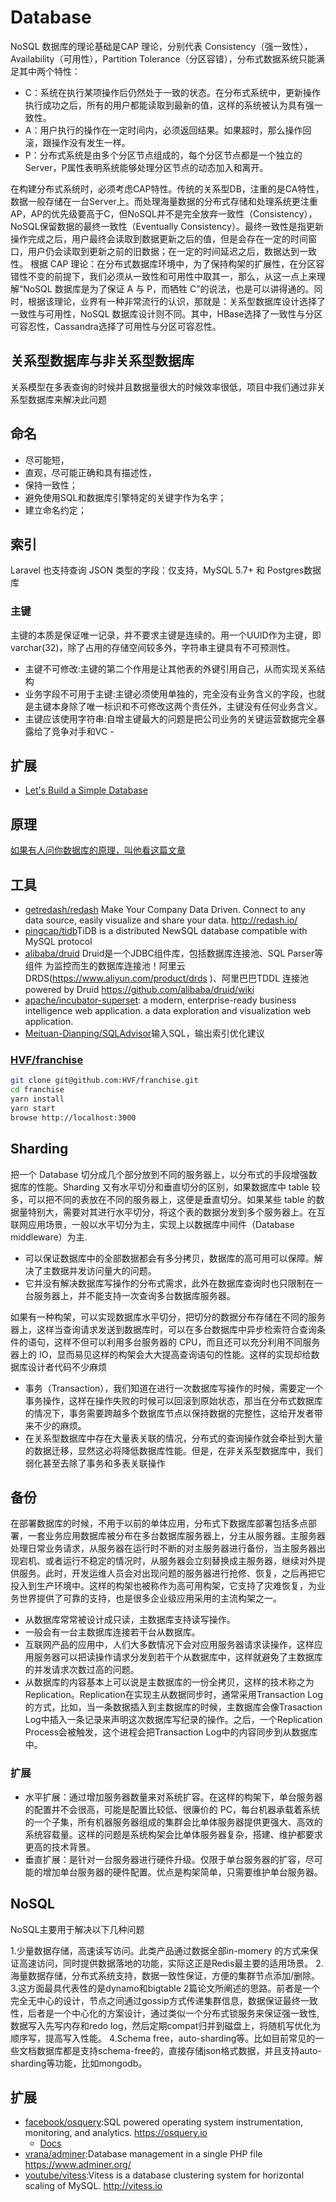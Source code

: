 # Database

NoSQL 数据库的理论基础是CAP 理论，分别代表 Consistency（强一致性），Availability（可用性），Partition Tolerance（分区容错），分布式数据系统只能满足其中两个特性：

- C：系统在执行某项操作后仍然处于一致的状态。在分布式系统中，更新操作执行成功之后，所有的用户都能读取到最新的值，这样的系统被认为具有强一致性。
- A：用户执行的操作在一定时间内，必须返回结果。如果超时，那么操作回滚，跟操作没有发生一样。
- P：分布式系统是由多个分区节点组成的，每个分区节点都是一个独立的Server，P属性表明系统能够处理分区节点的动态加入和离开。

在构建分布式系统时，必须考虑CAP特性。传统的关系型DB，注重的是CA特性，数据一般存储在一台Server上。而处理海量数据的分布式存储和处理系统更注重AP，AP的优先级要高于C，但NoSQL并不是完全放弃一致性（Consistency），NoSQL保留数据的最终一致性（Eventually Consistency）。最终一致性是指更新操作完成之后，用户最终会读取到数据更新之后的值，但是会存在一定的时间窗口，用户仍会读取到更新之前的旧数据；在一定的时间延迟之后，数据达到一致性。
根据 CAP 理论：在分布式数据库环境中，为了保持构架的扩展性，在分区容错性不变的前提下，我们必须从一致性和可用性中取其一，那么，从这一点上来理解“NoSQL 数据库是为了保证 A 与 P，而牺牲 C”的说法，也是可以讲得通的。同时，根据该理论，业界有一种非常流行的认识，那就是：关系型数据库设计选择了一致性与可用性，NoSQL 数据库设计则不同。其中，HBase选择了一致性与分区可容忍性，Cassandra选择了可用性与分区可容忍性。

## 关系型数据库与非关系型数据库

关系模型在多表查询的时候并且数据量很大的时候效率很低，项目中我们通过非关系型数据库来解决此问题

## 命名

* 尽可能短，
* 直观，尽可能正确和具有描述性，
* 保持一致性；
* 避免使用SQL和数据库引擎特定的关键字作为名字；
* 建立命名约定；

## 索引

Laravel 也支持查询 JSON 类型的字段：仅支持，MySQL 5.7+ 和 Postgres数据库

### 主键

主键的本质是保证唯一记录，并不要求主键是连续的。用一个UUID作为主键，即varchar(32)，除了占用的存储空间较多外，字符串主键具有不可预测性。

- 主键不可修改:主键的第二个作用是让其他表的外键引用自己，从而实现关系结构
- 业务字段不可用于主键:主键必须使用单独的，完全没有业务含义的字段，也就是主键本身除了唯一标识和不可修改这两个责任外，主键没有任何业务含义。
- 主键应该使用字符串:自增主键最大的问题是把公司业务的关键运营数据完全暴露给了竞争对手和VC -

## 扩展

- [Let's Build a Simple Database](https://cstack.github.io/db_tutorial/)

## 原理

[如果有人问你数据库的原理，叫他看这篇文章](http://blog.jobbole.com/100349/)

## 工具

- [getredash/redash](https://github.com/getredash/redash) Make Your Company Data Driven. Connect to any data source, easily visualize and share your data. <http://redash.io/>
- [pingcap/tidb](https://github.com/pingcap/tidb)TiDB is a distributed NewSQL database compatible with MySQL protocol
- [alibaba/druid](https://github.com/alibaba/druid) Druid是一个JDBC组件库，包括数据库连接池、SQL Parser等组件 为监控而生的数据库连接池！阿里云DRDS(<https://www.aliyun.com/product/drds> )、阿里巴巴TDDL 连接池powered by Druid <https://github.com/alibaba/druid/wiki>
- [apache/incubator-superset](https://github.com/apache/incubator-superset): a modern, enterprise-ready business intelligence web application. a data exploration and visualization web application.
- [Meituan-Dianping/SQLAdvisor](https://github.com/Meituan-Dianping/SQLAdvisor)输入SQL，输出索引优化建议

### [HVF/franchise](https://github.com/HVF/franchise)

```sh
git clone git@github.com:HVF/franchise.git
cd franchise
yarn install
yarn start
browse http://localhost:3000
```

## Sharding

把一个 Database 切分成几个部分放到不同的服务器上，以分布式的手段增强数据库的性能。Sharding 又有水平切分和垂直切分的区别，如果数据库中 table 较多，可以把不同的表放在不同的服务器上，这便是垂直切分。如果某些 table 的数据量特别大，需要对其进行水平切分，将这个表的数据分发到多个服务器上。在互联网应用场景，一般以水平切分为主，实现上以数据库中间件（Database middleware）为主.

* 可以保证数据库中的全部数据都会有多分拷贝，数据库的高可用可以保障。解决了主数据并发访问量大的问题。
* 它并没有解决数据库写操作的分布式需求，此外在数据库查询时也只限制在一台服务器上，并不能支持一次查询多台数据库服务器。

如果有一种构架，可以实现数据库水平切分，把切分的数据分布存储在不同的服务器上，这样当查询请求发送到数据库时，可以在多台数据库中异步检索符合查询条件的语句，这样不但可以利用多台服务器的 CPU，而且还可以充分利用不同服务器上的 IO，显而易见这样的构架会大大提高查询语句的性能。这样的实现却给数据库设计者代码不少麻烦

* 事务（Transaction），我们知道在进行一次数据库写操作的时候，需要定一个事务操作，这样在操作失败的时候可以回滚到原始状态，那当在分布式数据库的情况下，事务需要跨越多个数据库节点以保持数据的完整性，这给开发者带来不少的麻烦。
* 在关系型数据库中存在大量表关联的情况，分布式的查询操作就会牵扯到大量的数据迁移，显然这必将降低数据库性能。但是，在非关系型数据库中，我们弱化甚至去除了事务和多表关联操作


## 备份

在部署数据库的时候，不用于以前的单体应用，分布式下数据库部署包括多点部署，一套业务应用数据库被分布在多台数据库服务器上，分主从服务器。主服务器处理日常业务请求，从服务器在运行时不断的对主服务器进行备份，当主服务器出现宕机、或者运行不稳定的情况时，从服务器会立刻替换成主服务器，继续对外提供服务。此时，开发运维人员会对出现问题的服务器进行抢修、恢复，之后再把它投入到生产环境中。这样的构架也被称作为高可用构架，它支持了灾难恢复，为业务世界提供了可靠的支持，也是很多企业级应用采用的主流构架之一。

* 从数据库常常被设计成只读，主数据库支持读写操作。
* 一般会有一台主数据库连接若干台从数据库。
* 互联网产品的应用中，人们大多数情况下会对应用服务器请求读操作，这样应用服务器可以把读操作请求分发到若干个从数据库中，这样就避免了主数据库的并发请求次数过高的问题。
* 从数据库的内容基本上可以说是主数据库的一份全拷贝，这样的技术称之为Replication。Replication在实现主从数据同步时，通常采用Transaction Log的方式，比如，当一条数据插入到主数据库的时候，主数据库会像Trasaction Log中插入一条记录来声明这次数据库写纪录的操作。之后，一个Replication Process会被触发，这个进程会把Transaction Log中的内容同步到从数据库中。

### 扩展

* 水平扩展：通过增加服务器数量来对系统扩容。在这样的构架下，单台服务器的配置并不会很高，可能是配置比较低、很廉价的 PC，每台机器承载着系统的一个子集，所有机器服务器组成的集群会比单体服务器提供更强大、高效的系统容载量。这样的问题是系统构架会比单体服务器复杂，搭建、维护都要求更高的技术背景。
* 垂直扩展：是针对一台服务器进行硬件升级。仅限于单台服务器的扩容，尽可能的增加单台服务器的硬件配置。优点是构架简单，只需要维护单台服务器。

## NoSQL

NoSQL主要用于解决以下几种问题

1.少量数据存储，高速读写访问。此类产品通过数据全部in-momery 的方式来保证高速访问，同时提供数据落地的功能，实际这正是Redis最主要的适用场景。
2.海量数据存储，分布式系统支持，数据一致性保证，方便的集群节点添加/删除。
3.这方面最具代表性的是dynamo和bigtable 2篇论文所阐述的思路。前者是一个完全无中心的设计，节点之间通过gossip方式传递集群信息，数据保证最终一致性，后者是一个中心化的方案设计，通过类似一个分布式锁服务来保证强一致性,数据写入先写内存和redo log，然后定期compat归并到磁盘上，将随机写优化为顺序写，提高写入性能。
4.Schema free，auto-sharding等。比如目前常见的一些文档数据库都是支持schema-free的，直接存储json格式数据，并且支持auto-sharding等功能，比如mongodb。

## 扩展

* [facebook/osquery](https://github.com/facebook/osquery):SQL powered operating system instrumentation, monitoring, and analytics. https://osquery.io
    - [Docs](https://osquery.readthedocs.io)
* [vrana/adminer](https://github.com/vrana/adminer):Database management in a single PHP file https://www.adminer.org/
* [youtube/vitess](https://github.com/youtube/vitess):Vitess is a database clustering system for horizontal scaling of MySQL. http://vitess.io
